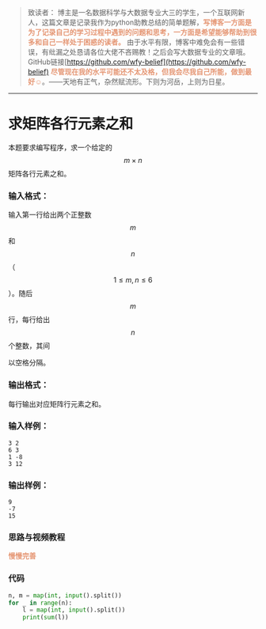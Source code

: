 
> 致读者： 博主是一名数据科学与大数据专业大三的学生，一个互联网新人，这篇文章是记录我作为python助教总结的简单题解，**<font color='#e59572'>写博客一方面是为了记录自己的学习过程中遇到的问题和思考，一方面是希望能够帮助到很多和自己一样处于困惑的读者。</font>**
> 由于水平有限，博客中难免会有一些错误，有纰漏之处恳请各位大佬不吝赐教！之后会写大数据专业的文章哦。
> GitHub链接[https://github.com/wfy-belief](https://github.com/wfy-belief)
> **<font color='#e59572'>尽管现在我的水平可能还不太及格，但我会尽我自己所能，做到最好☺</font>**。——天地有正气，杂然赋流形。下则为河岳，上则为日星。
---
# 求矩阵各行元素之和
本题要求编写程序，求一个给定的$$m\times n$$矩阵各行元素之和。

### 输入格式：

输入第一行给出两个正整数$$m$$和$$n$$（$$1\le m,n\le 6$$）。随后$$m$$行，每行给出$$n$$个整数，其间

以空格分隔。

### 输出格式：

每行输出对应矩阵行元素之和。

### 输入样例：
```in
3 2
6 3
1 -8
3 12
```

### 输出样例：
```out
9
-7
15
```
### 思路与视频教程
**<font color='#e59572'>慢慢完善</font>**

### 代码
```python
n, m = map(int, input().split())
for _ in range(n):
    l = map(int, input().split())
    print(sum(l))

```